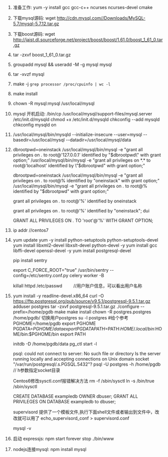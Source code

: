 1. 准备工作:
    yum -y install gcc gcc-c++ ncurses ncurses-devel cmake
2. 下载mysql源码:
    wget http://cdn.mysql.com//Downloads/MySQL-5.7/mysql-5.7.12.tar.gz
3. 下载boost源码:
    wget http://jaist.dl.sourceforge.net/project/boost/boost/1.61.0/boost_1_61_0.tar.gz
    
4. tar -zxvf boost_1_61_0.tar.gz

5. groupadd mysql && useradd -M -g mysql mysql

6. tar -xvzf mysql

7. make -j `grep processor /proc/cpuinfo | wc -l`

8. make install
9. chown -R mysql:mysql /usr/local/mysql

10. mysql 开机启动:
    /bin/cp /usr/local/mysql/support-files/mysql.server /etc/init.d/mysqld
    chmod +x /etc/init.d/mysqld
    chkconfig --add mysqld
    chkconfig mysqld on
    
11. /usr/local/mysql/bin/mysqld --initialize-insecure --user=mysql --basedir=/usr/local/mysql --datadir=/usr/local/mysql/data

12. dbrootpwd=oneinstack
    /usr/local/mysql/bin/mysql -e "grant all privileges on *.* to root@'127.0.0.1' identified by \"$dbrootpwd\" with grant option;"
    /usr/local/mysql/bin/mysql -e "grant all privileges on *.* to root@'localhost' identified by \"$dbrootpwd\" with grant option;"
    
    dbrootpwd=oneinstack
    /usr/local/mysql/bin/mysql -e "grant all privileges on *.* to root@% identified by \"oneinstack\" with grant option;"
    /usr/local/mysql/bin/mysql -e "grant all privileges on *.* to root@% identified by \"$dbrootpwd\" with grant option;"
    
    grant all privileges on *.* to root@'%' identified by oneinstack
    
    grant all privileges on *.* to root@'%' identified by "oneinstack"; dui
    
    GRANT ALL PRIVILEGES ON *.* TO 'root'@'%' WITH GRANT OPTION;
    
12. ip addr //centos7

13. yum update
    yum -y install python-setuptools python-setuptools-devel
    yum install libxml2-devel libxslt-devel python-devel -y
    yum install gcc libffi-devel openssl-devel -y
    yum install postgresql-devel
    
    pip install sentry
    
    export C_FORCE_ROOT="true"
    /usr/bin/sentry --config=/etc/sentry.conf.py celery worker -B
    
    <!--杀死所有进程-->
    killall httpd
    /etc/passwd 　　      //用户账户信息，可以看出用户名称 
    
14. yum install -y readline-devel.x86_64
    curl -O https://ftp.postgresql.org/pub/source/v9.5.1/postgresql-9.5.1.tar.gz
    adduser postgres
    tar -zxvf postgresql-9.5.1.tar.gz
    ./configure --prefix=/home/pgdb
    make
    make install
    chown -R postgres.postgres /home/pgdb/
    切换用户postgres
    su -l postgres
    #给个参考
    PGHOME=/home/pgdb
    export PGHOME
    PGDATA=$PGHOME/data
    export PGDATA
    PATH=$PATH:$HOME/.local/bin:$HOME/bin:$PGHOME/bin
    export PATH
    
    initdb -D /home/pgdb/data
    pg_ctl start -l <logfile>
    
    psql: could not connect to server: No such file or directory
        Is the server running locally and accepting
        connections on Unix domain socket "/var/run/postgresql/.s.PGSQL.5432"?
    psql -U postgres -h /home/pgdb // h参数指定socket目录
    
    Centos6修改sysctl.conf报错解决方法
    rm -f /sbin/sysctl 
    ln -s /bin/true /sbin/sysctl
    
    CREATE DATABASE exampledb OWNER dbuser;
    GRANT ALL PRIVILEGES ON DATABASE exampledb to dbuser;
    
    supervisord 提供了一个模板文件,执行下面shell文件或者输出到文件中，改改就可以用了
    echo_supervisord_conf > supervisord.conf  
    
    mysql -v 
    
10. 启动 expressjs:
    npm start
    forever stop ./bin/www
11. nodejs连接mysql:
    npm install mysql